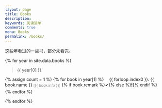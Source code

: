 ```yaml
---
layout: page
title: Books
description: 
keywords: 阅读清单
comments: true
menu: Books
permalink: /books/
---
```




这些年看过的一些书，部分未看完。


{% for year in site.data.books %}

> {{ year[0] }}

{% assign count = 1 %}
{% for book in year[1] %}
<span style="display:inline-block;text-indent:1em;">{{ forloop.index0 }}. </span>
<span>{{ book.name }}</span> 
<span style="color:grey;font-size:12px;vertical-align:middle;">[{{ book.info }}]</span>
<span>{% if book.remark %}&#x2714;{% else %}&#x2757;{% endif %}</span>
{% endfor %}

{% endfor %}
